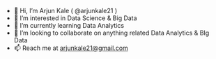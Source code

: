 - 👋 Hi, I’m Arjun Kale ( @arjunkale21 ) 
- 👀 I’m interested in Data Science & Big Data
- 🌱 I’m currently learning Data Analytics
- 💞️ I’m looking to collaborate on anything related Data Analytics & BIg Data
- 📫 Reach me at arjunkale21@gmail.com

<!---
ArjunKale21/ArjunKale21 is a ✨ special ✨ repository because its `README.md` (this file) appears on your GitHub profile.
You can click the Preview link to take a look at your changes.
--->
